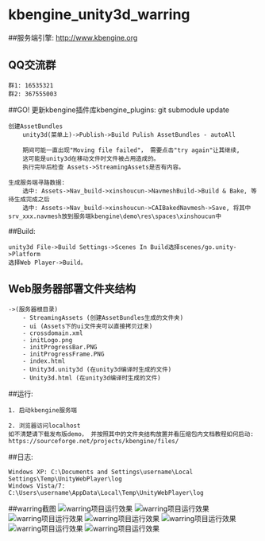 kbengine_unity3d_warring
=============

##服务端引擎:
http://www.kbengine.org

## QQ交流群
	群1: 16535321 
	群2: 367555003


##GO!
	更新kbengine插件库kbengine_plugins:
		git submodule update

	创建AssetBundles
		unity3d(菜单上)->Publish->Build Pulish AssetBundles - autoAll

		期间可能一直出现"Moving file failed"， 需要点击"try again"让其继续, 
		这可能是unity3d在移动文件时文件被占用造成的。
		执行完毕后检查 Assets->StreamingAssets是否有内容。

	生成服务端寻路数据:
		选中: Assets->Nav_build->xinshoucun->NavmeshBuild->Build & Bake, 等待生成完成之后
		选中: Assets->Nav_build->xinshoucun->CAIBakedNavmesh->Save, 将其中srv_xxx.navmesh放到服务端kbengine\demo\res\spaces\xinshoucun中

##Build:

	unity3d File->Build Settings->Scenes In Build选择scenes/go.unity->Platform
	选择Web Player->Build。 

## Web服务器部署文件夹结构

	->(服务器根目录)
		- StreamingAssets (创建AssetBundles生成的文件夹)
		- ui (Assets下的ui文件夹可以直接拷贝过来)
		- crossdomain.xml
		- initLogo.png
		- initProgressBar.PNG
		- initProgressFrame.PNG
		- index.html
		- Unity3d.unity3d (在unity3d编译时生成的文件)
		- Unity3d.html (在unity3d编译时生成的文件)


##运行:

	1. 启动kbengine服务端

	2. 浏览器访问localhost
	如不清楚请下载发布版demo， 并按照其中的文件夹结构放置并看压缩包内文档教程如何启动:
	https://sourceforge.net/projects/kbengine/files/


##日志:

	Windows XP: C:\Documents and Settings\username\Local  Settings\Temp\UnityWebPlayer\log
	Windows Vista/7: C:\Users\username\AppData\Local\Temp\UnityWebPlayer\log

##warring截图
![warring项目运行效果](http://www.kbengine.org/assets/img/screenshots/unity3d_demo1.jpg)
![warring项目运行效果](http://www.kbengine.org/assets/img/screenshots/unity3d_demo2.jpg)
![warring项目运行效果](http://www.kbengine.org/assets/img/screenshots/unity3d_demo3.jpg)
![warring项目运行效果](http://www.kbengine.org/assets/img/screenshots/unity3d_demo4.jpg)
![warring项目运行效果](http://www.kbengine.org/assets/img/screenshots/unity3d_demo5.jpg)
![warring项目运行效果](http://www.kbengine.org/assets/img/screenshots/unity3d_demo6.jpg)
![warring项目运行效果](http://www.kbengine.org/assets/img/screenshots/unity3d_demo33.jpg)
